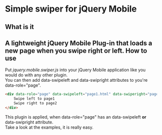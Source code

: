 Simple swiper for jQuery Mobile
===============================
What is it
----------
A lightweight jQuery Mobile Plug-in that loads a new page when you swipe right or left.
How to use
----------
Put *jquery.mobile.swiper.js* into your jQuery Mobile application like you would do with any other plugin.<br>
You can then add data-swipeleft and data-swipright attributes to you're data-role="page".

```html
<div data-role="page" data-swipeleft="page1.html" data-swiperight="page2.html">
    Swipe left to page1
    Swipe right to page2
</div>
```
This plugin is applied, when data-role="page" has an data-swipeleft **or** data-swipright attribute.<br>
Take a look at the examples, it is really easy.
